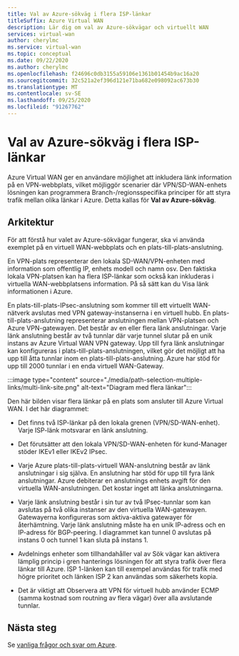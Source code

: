 ```yaml
---
title: Val av Azure-sökväg i flera ISP-länkar
titleSuffix: Azure Virtual WAN
description: Lär dig om val av Azure-sökvägar och virtuellt WAN
services: virtual-wan
author: cherylmc
ms.service: virtual-wan
ms.topic: conceptual
ms.date: 09/22/2020
ms.author: cherylmc
ms.openlocfilehash: f24696c0db3155a59106e1361b01454b9ac16a20
ms.sourcegitcommit: 32c521a2ef396d121e71ba682e098092ac673b30
ms.translationtype: MT
ms.contentlocale: sv-SE
ms.lasthandoff: 09/25/2020
ms.locfileid: "91267762"
---
```

# <a name="azure-path-selection-across-multiple-isp-links"></a>Val av Azure-sökväg i flera ISP-länkar

Azure Virtual WAN ger en användare möjlighet att inkludera länk information på en VPN-webbplats, vilket möjliggör scenarier där VPN/SD-WAN-enhets lösningen kan programmera Branch-/regionsspecifika principer för att styra trafik mellan olika länkar i Azure. Detta kallas för **Val av Azure-sökväg**.

## <a name="architecture"></a>Arkitektur

För att förstå hur valet av Azure-sökvägar fungerar, ska vi använda exemplet på en virtuell WAN-webbplats och en plats-till-plats-anslutning.

En VPN-plats representerar den lokala SD-WAN/VPN-enheten med information som offentlig IP, enhets modell och namn osv. Den faktiska lokala VPN-platsen kan ha flera ISP-länkar som också kan inkluderas i virtuella WAN-webbplatsens information. På så sätt kan du Visa länk informationen i Azure.

En plats-till-plats-IPsec-anslutning som kommer till ett virtuellt WAN-nätverk avslutas med VPN gateway-instanserna i en virtuell hubb. En plats-till-plats-anslutning representerar anslutningen mellan VPN-platsen och Azure VPN-gatewayen. Det består av en eller flera länk anslutningar. Varje länk anslutning består av två tunnlar där varje tunnel slutar på en unik instans av Azure Virtual WAN VPN gateway. Upp till fyra länk anslutningar kan konfigureras i plats-till-plats-anslutningen, vilket gör det möjligt att ha upp till åtta tunnlar inom en plats-till-plats-anslutning. Azure har stöd för upp till 2000 tunnlar i en enda virtuell WAN-Gateway.

:::image type="content" source="./media/path-selection-multiple-links/multi-link-site.png" alt-text="Diagram med flera länkar":::

Den här bilden visar flera länkar på en plats som ansluter till Azure Virtual WAN. I det här diagrammet:

* Det finns två ISP-länkar på den lokala grenen (VPN/SD-WAN-enhet). Varje ISP-länk motsvarar en länk anslutning.

* Det förutsätter att den lokala VPN/SD-WAN-enheten för kund-Manager stöder IKEv1 eller IKEv2 IPsec.

* Varje Azure plats-till-plats-virtuell WAN-anslutning består av länk anslutningar i sig själva. En anslutning har stöd för upp till fyra länk anslutningar. Azure debiterar en anslutnings enhets avgift för den virtuella WAN-anslutningen. Det kostar inget att länka anslutningarna.

* Varje länk anslutning består i sin tur av två IPsec-tunnlar som kan avslutas på två olika instanser av den virtuella WAN-gatewayen. Gatewayerna konfigureras som aktiva-aktiva gatewayer för återhämtning. Varje länk anslutning måste ha en unik IP-adress och en IP-adress för BGP-peering. I diagrammet kan tunnel 0 avslutas på instans 0 och tunnel 1 kan sluta på instans 1.

* Avdelnings enheter som tillhandahåller val av Sök vägar kan aktivera lämplig princip i gren hanterings lösningen för att styra trafik över flera länkar till Azure. ISP 1-länken kan till exempel användas för trafik med högre prioritet och länken ISP 2 kan användas som säkerhets kopia.

* Det är viktigt att Observera att VPN för virtuell hubb använder ECMP (samma kostnad som routning av flera vägar) över alla avslutande tunnlar.

## <a name="next-steps"></a>Nästa steg

Se [vanliga frågor och svar om Azure](virtual-wan-faq.md).